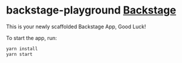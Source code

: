 # backstage-playground [Backstage](https://backstage.io)

This is your newly scaffolded Backstage App, Good Luck!

To start the app, run:

```sh
yarn install
yarn start
```
